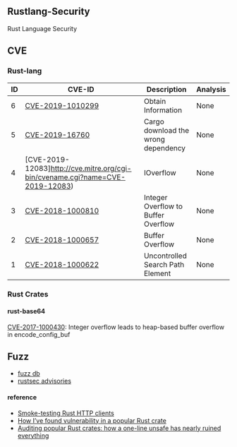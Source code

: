 ## Rustlang-Security

Rust Language Security


## CVE

### Rust-lang

| ID | CVE-ID  | Description |  Analysis  |
|----|---------|-------------|------------|
| 6 | [CVE-2019-1010299](http://cve.mitre.org/cgi-bin/cvename.cgi?name=CVE-CVE-2019-1010299) | Obtain Information | None |
| 5 | [CVE-2019-16760](http://cve.mitre.org/cgi-bin/cvename.cgi?name=CVE-2019-16760) | Cargo download the wrong dependency | None |
| 4 | [CVE-2019-12083]http://cve.mitre.org/cgi-bin/cvename.cgi?name=CVE-2019-12083) | IOverflow  | None |
| 3 | [CVE-2018-1000810](http://cve.mitre.org/cgi-bin/cvename.cgi?name=CVE-2018-1000810) | Integer Overflow to Buffer Overflow  | None |
| 2 | [CVE-2018-1000657](http://cve.mitre.org/cgi-bin/cvename.cgi?name=CVE-2018-1000657) | Buffer Overflow | None |
| 1 | [CVE-2018-1000622](http://cve.mitre.org/cgi-bin/cvename.cgi?name=CVE-2018-1000622) | Uncontrolled Search Path Element | None |


### Rust Crates

#### rust-base64

[CVE-2017-1000430](http://cve.mitre.org/cgi-bin/cvename.cgi?name=CVE-2017-1000430): Integer overflow leads to heap-based buffer overflow in encode_config_buf



## Fuzz

- [fuzz db](https://github.com/rust-fuzz/trophy-case)
- [rustsec advisories](https://rustsec.org/advisories/)

#### reference

- [Smoke-testing Rust HTTP clients](https://medium.com/@shnatsel/smoke-testing-rust-http-clients-b8f2ee5db4e6)
- [How I’ve found vulnerability in a popular Rust crate ](https://medium.com/@shnatsel/how-ive-found-vulnerability-in-a-popular-rust-crate-and-you-can-too-3db081a67fb)
- [Auditing popular Rust crates: how a one-line unsafe has nearly ruined everything](https://medium.com/@shnatsel/auditing-popular-rust-crates-how-a-one-line-unsafe-has-nearly-ruined-everything-fab2d837ebb1)

